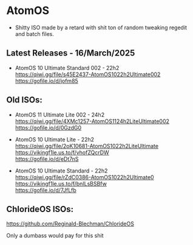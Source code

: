 # AtomOS

- Shitty ISO made by a retard with shit ton of random tweaking regedit and batch files. <br>

## Latest Releases - 16/March/2025

- AtomOS 10 Ultimate Standard 002 - 22h2 <br>
https://qiwi.gg/file/s45E2437-AtomOS1022h2Ultimate002 <br>
https://gofile.io/d/jofm85 <br>

## Old ISOs:

- AtomOS 11 Ultimate Lite 002 - 24h2 <br>
https://qiwi.gg/file/4XMc1257-AtomOS1124h2LiteUltimate002 <br>
https://gofile.io/d/0GzdG0 <br>

- AtomOS 10 Ultimate Lite - 22h2 <br>
https://qiwi.gg/file/2oK10681-AtomOS1022h2LiteUltimate <br>
https://vikingf1le.us.to/f/vhofZQcrDW <br>
https://gofile.io/d/eDt7nS <br>

- AtomOS 10 Ultimate Standard - 22h2 <br>
https://qiwi.gg/file/rZdC0386-AtomOS1022h2Ultimate0 <br>
https://vikingf1le.us.to/f/bnILsBSBfw <br>
https://gofile.io/d/7JfLfb <br>

## ChlorideOS ISOs:

https://github.com/Reginald-Blechman/ChlorideOS

Only a dumbass would pay for this shit
